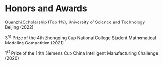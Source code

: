 # Honors and Awards
Guanzhi Scholarship (Top 1%), University of Science and Technology Beijing (2022)

$3^{rd}$ Prize of the 4th Zhongqing Cup National College Student Mathematical Modeling Competition (2021)

$1^{st}$ Prize of the 14th Siemens Cup China Intelligent Manufacturing Challenge (2020)